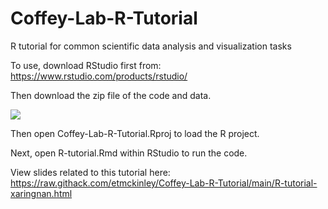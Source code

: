 # Coffey-Lab-R-Tutorial
R tutorial for common scientific data analysis and visualization tasks

To use, download RStudio first from: https://www.rstudio.com/products/rstudio/

Then download the zip file of the code and data.


![](https://i.imgur.com/hWgzmB7.png)


Then open Coffey-Lab-R-Tutorial.Rproj to load the R project.

Next, open R-tutorial.Rmd within RStudio to run the code.

View slides related to this tutorial here: https://raw.githack.com/etmckinley/Coffey-Lab-R-Tutorial/main/R-tutorial-xaringnan.html
